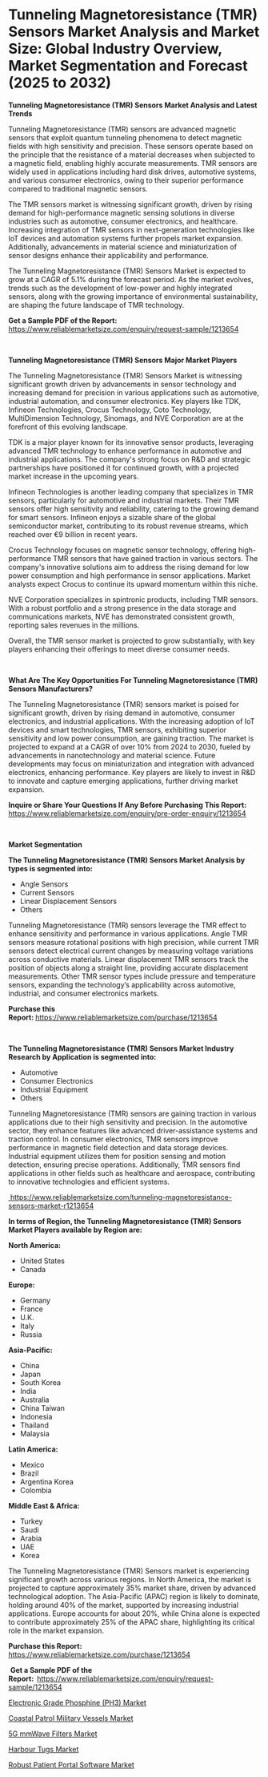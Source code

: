 <p><h1>Tunneling Magnetoresistance (TMR) Sensors Market Analysis and Market Size: Global Industry Overview, Market Segmentation and Forecast (2025 to 2032)</h1></p><p><strong>Tunneling Magnetoresistance (TMR) Sensors Market Analysis and Latest Trends</strong></p>
<p><p>Tunneling Magnetoresistance (TMR) sensors are advanced magnetic sensors that exploit quantum tunneling phenomena to detect magnetic fields with high sensitivity and precision. These sensors operate based on the principle that the resistance of a material decreases when subjected to a magnetic field, enabling highly accurate measurements. TMR sensors are widely used in applications including hard disk drives, automotive systems, and various consumer electronics, owing to their superior performance compared to traditional magnetic sensors.</p><p>The TMR sensors market is witnessing significant growth, driven by rising demand for high-performance magnetic sensing solutions in diverse industries such as automotive, consumer electronics, and healthcare. Increasing integration of TMR sensors in next-generation technologies like IoT devices and automation systems further propels market expansion. Additionally, advancements in material science and miniaturization of sensor designs enhance their applicability and performance.</p><p>The Tunneling Magnetoresistance (TMR) Sensors Market is expected to grow at a CAGR of 5.1% during the forecast period. As the market evolves, trends such as the development of low-power and highly integrated sensors, along with the growing importance of environmental sustainability, are shaping the future landscape of TMR technology.</p></p>
<p><strong>Get a Sample PDF of the Report:&nbsp;</strong> <a href="https://www.reliablemarketsize.com/enquiry/request-sample/1213654?utm_campaign=1901&utm_medium=2&utm_source=Github&utm_content=ia&utm_term=24032025&utm_id=tunneling-magnetoresistance-tmr-sensors">https://www.reliablemarketsize.com/enquiry/request-sample/1213654</a></p>
<p>&nbsp;</p>
<p><strong>Tunneling Magnetoresistance (TMR) Sensors Major Market Players</strong></p>
<p><p>The Tunneling Magnetoresistance (TMR) Sensors Market is witnessing significant growth driven by advancements in sensor technology and increasing demand for precision in various applications such as automotive, industrial automation, and consumer electronics. Key players like TDK, Infineon Technologies, Crocus Technology, Coto Technology, MultiDimension Technology, Sinomags, and NVE Corporation are at the forefront of this evolving landscape.</p><p>TDK is a major player known for its innovative sensor products, leveraging advanced TMR technology to enhance performance in automotive and industrial applications. The company's strong focus on R&D and strategic partnerships have positioned it for continued growth, with a projected market increase in the upcoming years.</p><p>Infineon Technologies is another leading company that specializes in TMR sensors, particularly for automotive and industrial markets. Their TMR sensors offer high sensitivity and reliability, catering to the growing demand for smart sensors. Infineon enjoys a sizable share of the global semiconductor market, contributing to its robust revenue streams, which reached over €9 billion in recent years.</p><p>Crocus Technology focuses on magnetic sensor technology, offering high-performance TMR sensors that have gained traction in various sectors. The company's innovative solutions aim to address the rising demand for low power consumption and high performance in sensor applications. Market analysts expect Crocus to continue its upward momentum within this niche.</p><p>NVE Corporation specializes in spintronic products, including TMR sensors. With a robust portfolio and a strong presence in the data storage and communications markets, NVE has demonstrated consistent growth, reporting sales revenues in the millions. </p><p>Overall, the TMR sensor market is projected to grow substantially, with key players enhancing their offerings to meet diverse consumer needs.</p></p>
<p>&nbsp;</p>
<p><strong>What Are The Key Opportunities For Tunneling Magnetoresistance (TMR) Sensors Manufacturers?</strong></p>
<p><p>The Tunneling Magnetoresistance (TMR) sensors market is poised for significant growth, driven by rising demand in automotive, consumer electronics, and industrial applications. With the increasing adoption of IoT devices and smart technologies, TMR sensors, exhibiting superior sensitivity and low power consumption, are gaining traction. The market is projected to expand at a CAGR of over 10% from 2024 to 2030, fueled by advancements in nanotechnology and material science. Future developments may focus on miniaturization and integration with advanced electronics, enhancing performance. Key players are likely to invest in R&D to innovate and capture emerging applications, further driving market expansion.</p></p>
<p><strong>Inquire or Share Your Questions If Any Before Purchasing This Report:</strong> <a href="https://www.reliablemarketsize.com/enquiry/pre-order-enquiry/1213654?utm_campaign=1901&utm_medium=2&utm_source=Github&utm_content=ia&utm_term=24032025&utm_id=tunneling-magnetoresistance-tmr-sensors">https://www.reliablemarketsize.com/enquiry/pre-order-enquiry/1213654</a></p>
<p>&nbsp;</p>
<p><strong>Market Segmentation</strong></p>
<p><strong>The Tunneling Magnetoresistance (TMR) Sensors Market Analysis by types is segmented into:</strong></p>
<p><ul><li>Angle Sensors</li><li>Current Sensors</li><li>Linear Displacement Sensors</li><li>Others</li></ul></p>
<p><p>Tunneling Magnetoresistance (TMR) sensors leverage the TMR effect to enhance sensitivity and performance in various applications. Angle TMR sensors measure rotational positions with high precision, while current TMR sensors detect electrical current changes by measuring voltage variations across conductive materials. Linear displacement TMR sensors track the position of objects along a straight line, providing accurate displacement measurements. Other TMR sensor types include pressure and temperature sensors, expanding the technology’s applicability across automotive, industrial, and consumer electronics markets.</p></p>
<p><strong>Purchase this Report:&nbsp;</strong><a href="https://www.reliablemarketsize.com/purchase/1213654?utm_campaign=1901&utm_medium=2&utm_source=Github&utm_content=ia&utm_term=24032025&utm_id=tunneling-magnetoresistance-tmr-sensors">https://www.reliablemarketsize.com/purchase/1213654</a></p>
<p>&nbsp;</p>
<p><strong>The Tunneling Magnetoresistance (TMR) Sensors Market Industry Research by Application is segmented into:</strong></p>
<p><ul><li>Automotive</li><li>Consumer Electronics</li><li>Industrial Equipment</li><li>Others</li></ul></p>
<p><p>Tunneling Magnetoresistance (TMR) sensors are gaining traction in various applications due to their high sensitivity and precision. In the automotive sector, they enhance features like advanced driver-assistance systems and traction control. In consumer electronics, TMR sensors improve performance in magnetic field detection and data storage devices. Industrial equipment utilizes them for position sensing and motion detection, ensuring precise operations. Additionally, TMR sensors find applications in other fields such as healthcare and aerospace, contributing to innovative technologies and efficient systems.</p></p>
<p><a href="https://www.reliablemarketsize.com/tunneling-magnetoresistance-sensors-market-r1213654?utm_campaign=1901&utm_medium=2&utm_source=Github&utm_content=ia&utm_term=24032025&utm_id=tunneling-magnetoresistance-tmr-sensors">&nbsp;https://www.reliablemarketsize.com/tunneling-magnetoresistance-sensors-market-r1213654</a></p>
<p><strong>In terms of Region, the Tunneling Magnetoresistance (TMR) Sensors Market Players available by Region are:</strong></p>
<p>
    <p> <strong> North America: </strong>
        <ul>
            <li>United States</li>
            <li>Canada</li>
        </ul>
        </p> 
    <p> <strong> Europe: </strong>
        <ul>
            <li>Germany</li>
            <li>France</li>
            <li>U.K.</li>
            <li>Italy</li>
            <li>Russia</li>
        </ul>
        </p> 
    <p> <strong> Asia-Pacific: </strong>
        <ul>
            <li>China</li>
            <li>Japan</li>
            <li>South Korea</li>
            <li>India</li>
            <li>Australia</li>
            <li>China Taiwan</li>
            <li>Indonesia</li>
            <li>Thailand</li>
            <li>Malaysia</li>
        </ul>
        </p> 
    <p> <strong> Latin America: </strong>
        <ul>
            <li>Mexico</li>
            <li>Brazil</li>
            <li>Argentina Korea</li>
            <li>Colombia</li>
        </ul>
        </p> 
    <p> <strong> Middle East & Africa: </strong>
        <ul>
            <li>Turkey</li>
            <li>Saudi</li>
            <li>Arabia</li>
            <li>UAE</li>
            <li>Korea</li>
        </ul>
    </p>
    </p>
<p><p>The Tunneling Magnetoresistance (TMR) Sensors market is experiencing significant growth across various regions. In North America, the market is projected to capture approximately 35% market share, driven by advanced technological adoption. The Asia-Pacific (APAC) region is likely to dominate, holding around 40% of the market, supported by increasing industrial applications. Europe accounts for about 20%, while China alone is expected to contribute approximately 25% of the APAC share, highlighting its critical role in the market expansion.</p></p>
<p><strong>Purchase this Report: </strong><a href="https://www.reliablemarketsize.com/purchase/1213654?utm_campaign=1901&utm_medium=2&utm_source=Github&utm_content=ia&utm_term=24032025&utm_id=tunneling-magnetoresistance-tmr-sensors">https://www.reliablemarketsize.com/purchase/1213654</a></p>
<p>&nbsp;<strong>Get a Sample PDF of the Report:&nbsp;&nbsp;</strong><a href="https://www.reliablemarketsize.com/enquiry/request-sample/1213654?utm_campaign=1901&utm_medium=2&utm_source=Github&utm_content=ia&utm_term=24032025&utm_id=tunneling-magnetoresistance-tmr-sensors">https://www.reliablemarketsize.com/enquiry/request-sample/1213654</a></p>
<p><strong></strong></p>
<p><p><a href="https://github.com/wiltsdeenyuw/Market-Research-Report-List-1/blob/main/electronic-grade-phosphine-ph3-market.md?utm_campaign=1901&utm_medium=2&utm_source=Github&utm_content=ia&utm_term=24032025&utm_id=tunneling-magnetoresistance-tmr-sensors">Electronic Grade Phosphine (PH3) Market</a></p><p><a href="https://github.com/nsmifidget3/Market-Research-Report-List-1/blob/main/coastal-patrol-military-vessels-market.md?utm_campaign=1901&utm_medium=2&utm_source=Github&utm_content=ia&utm_term=24032025&utm_id=tunneling-magnetoresistance-tmr-sensors">Coastal Patrol Military Vessels Market</a></p><p><a href="https://github.com/fabrehugessf/Market-Research-Report-List-1/blob/main/5g-mmwave-filters-market.md?utm_campaign=1901&utm_medium=2&utm_source=Github&utm_content=ia&utm_term=24032025&utm_id=tunneling-magnetoresistance-tmr-sensors">5G mmWave Filters Market</a></p><p><a href="https://github.com/lotoahshaiek/Market-Research-Report-List-1/blob/main/harbour-tugs-market.md?utm_campaign=1901&utm_medium=2&utm_source=Github&utm_content=ia&utm_term=24032025&utm_id=tunneling-magnetoresistance-tmr-sensors">Harbour Tugs Market</a></p><p><a href="https://github.com/orlinvisonju/Market-Research-Report-List-1/blob/main/robust-patient-portal-software-market.md?utm_campaign=1901&utm_medium=2&utm_source=Github&utm_content=ia&utm_term=24032025&utm_id=tunneling-magnetoresistance-tmr-sensors">Robust Patient Portal Software Market</a></p></p>